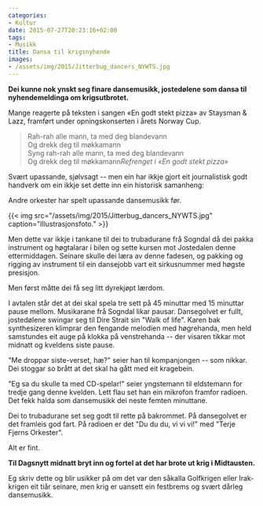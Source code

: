 ```yaml
---
categories:
- Kultur
date: 2015-07-27T20:23:16+02:00
tags:
- Musikk
title: Dansa til krigsnyhende
images:
- /assets/img/2015/Jitterbug_dancers_NYWTS.jpg
---
```

**Dei kunne nok ynskt seg finare dansemusikk, jostedølene som dansa til nyhendemeldinga om krigsutbrotet.**
<!--more-->
Mange reagerte på teksten i sangen «En godt stekt pizza» av Staysman & Lazz, framført under opningskonserten i årets Norway Cup.

>Rah-rah alle mann, ta med deg blandevann
<br/>Og drekk deg til møkkamann
<br/>Syng rah-rah alle mann, ta med deg blandevann
<br/>Og drekk deg til møkkamann<cite>Refrenget i «En godt stekt pizza»</cite>

Svært upassande, sjølvsagt -- men ein har ikkje gjort eit journalistisk godt handverk om ein ikkje set dette inn ein historisk samanheng:

Andre orkester har spelt upassande dansemusikk før. 

{{< img src="/assets/img/2015/Jitterbug_dancers_NYWTS.jpg" caption="Illustrasjonsfoto." >}}

Men dette var ikkje i tankane til dei to trubadurane frå Sogndal då dei pakka instrument og høgtalarar i bilen og sette kursen mot Jostedalen denne ettermiddagen. Seinare skulle dei læra av denne fadesen, og pakking og rigging av instrument til ein dansejobb vart eit sirkusnummer med høgste presisjon.

Men først måtte dei få seg litt dyrekjøpt lærdom.

I avtalen står det at dei skal spela tre sett på 45 minuttar med 15 minuttar pause mellom. Musikarane frå Sogndal likar pausar. Dansegolvet er fullt, jostedølene swingar seg til Dire Strait sin "Walk of life". Karen bak synthesizeren klimprar den fengande melodien med høgrehanda,  men held samstundes eit auge på klokka på venstrehanda -- der visaren tikkar mot midnatt og kveldens siste pause.

"Me droppar siste-verset, hæ?" seier han til kompanjongen -- som nikkar. Dei stoggar so brått at det skal ha gått med eit kragebein.  

"Eg sa du skulle ta med CD-spelar!" seier yngstemann til eldstemann for tredje gang denne kvelden. Lett flau set han ein mikrofon framfor radioen. Det fekk halda som dansemusikk dei neste femten minuttane.

Dei to trubadurane set seg godt til rette på bakrommet. På dansegolvet er det framleis god fart. På radioen er det "Du du du, vi vi vi!" med "Terje Fjerns Orkester".

Alt er fint. 

**Til Dagsnytt midnatt bryt inn og fortel at det har brote ut krig i Midtausten.**

Eg skriv dette og blir usikker på om det var den såkalla Golfkrigen eller Irak-krigen eit tiår seinare, men krig er uansett ein festbrems og svært dårleg dansemusikk.
